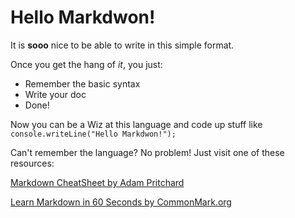 # Hello Markdwon!

It is **sooo** nice to be able to write in this simple format.

Once you get the hang of *it*, you just:

* Remember the basic syntax
* Write your doc
* Done!

Now you can be a Wiz at this language and code up stuff like `console.writeLine("Hello Markdwon!");`

Can't remember the language? No problem! Just visit one of these resources:

[Markdown CheatSheet by Adam Pritchard](https://github.com/adam-p/markdown-here/wiki/Markdown-Cheatsheet)

[Learn Markdown in 60 Seconds by CommonMark.org](http://commonmark.org/help/)
